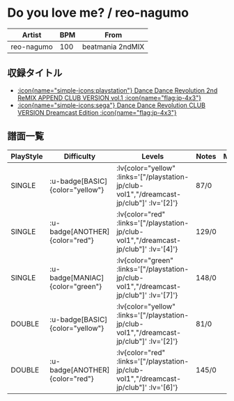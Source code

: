 # Do you love me? / reo-nagumo

|Artist|BPM|From|
|------|---|----|
|reo-nagumo|100|beatmania 2ndMIX|

## 収録タイトル

- [ :icon{name="simple-icons:playstation"} Dance Dance Revolution 2nd ReMIX APPEND CLUB VERSION vol.1 :icon{name="flag:jp-4x3"} ](/playstation-jp/club-vol1)
- [ :icon{name="simple-icons:sega"} Dance Dance Revolution CLUB VERSION Dreamcast Edition :icon{name="flag:jp-4x3"} ](/dreamcast-jp/club)

## 譜面一覧

|PlayStyle|Difficulty|Levels|Notes|Movie|
|---------|----------|------|-----|-----|
|SINGLE| :u-badge[BASIC]{color="yellow"} | :lv{color="yellow" :links='["/playstation-jp/club-vol1","/dreamcast-jp/club"]' :lv='[2]'} |87/0||
|SINGLE| :u-badge[ANOTHER]{color="red"} | :lv{color="red" :links='["/playstation-jp/club-vol1","/dreamcast-jp/club"]' :lv='[4]'} |129/0||
|SINGLE| :u-badge[MANIAC]{color="green"} | :lv{color="green" :links='["/playstation-jp/club-vol1","/dreamcast-jp/club"]' :lv='[7]'} |148/0||
|DOUBLE| :u-badge[BASIC]{color="yellow"} | :lv{color="yellow" :links='["/playstation-jp/club-vol1","/dreamcast-jp/club"]' :lv='[2]'} |81/0||
|DOUBLE| :u-badge[ANOTHER]{color="red"} | :lv{color="red" :links='["/playstation-jp/club-vol1","/dreamcast-jp/club"]' :lv='[6]'} |145/0||
